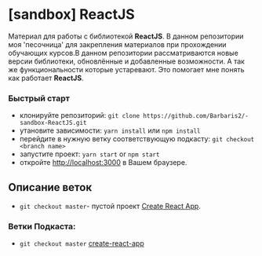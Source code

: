 # [sandbox] ReactJS

Материал для работы с библиотекой **ReactJS**. В данном репозитории моя 'песочница' для закрепления материалов при прохождении обучающих курсов.В данном репозитории рассматриваются новые версии библиотеки, обновлённые и добавленные возможности. А так же функциональности которые устаревают. Это помогает мне понять как работает **ReactJS**.

### Быстрый старт

- клонируйте репозиторий: `git clone https://github.com/Barbaris2/-sandbox-ReactJS.git`
- утановите зависимости: `yarn install` или `npm install`
- перейдите в нужную ветку соответствующую подкасту: `git checkout <branch name>`
- запустите проект: `yarn start` or `npm start`
- откройте [http://localhost:3000](http://localhost:3000) в Вашем браузере.

## Описание веток

- `git checkout master`- пустой проект [Create React App](https://github.com/facebook/create-react-app).

### Ветки Подкаста:

- `git checkout master` [create-react-app](http://localhost:3000)

